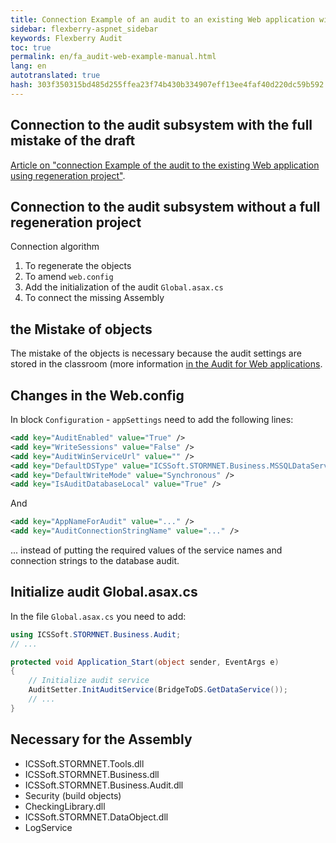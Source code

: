 ```yaml
--- 
title: Connection Example of an audit to an existing Web application without using regeneration project 
sidebar: flexberry-aspnet_sidebar 
keywords: Flexberry Audit 
toc: true 
permalink: en/fa_audit-web-example-manual.html 
lang: en 
autotranslated: true 
hash: 303f350315bd485d255ffea23f74b430b334907eff13ee4faf40d220dc59b592 
--- 
```


## Connection to the audit subsystem with the full mistake of the draft 

[Article on "connection Example of the audit to the existing Web application using regeneration project"](fa_audit-web-example.html). 

## Connection to the audit subsystem without a full regeneration project 

Connection algorithm 

1. To regenerate the objects 
2. To amend `web.config` 
3. Add the initialization of the audit `Global.asax.cs` 
4. To connect the missing Assembly 

## the Mistake of objects 

The mistake of the objects is necessary because the audit settings are stored in the classroom (more information [in the Audit for Web applications](fa_audit-web.html). 

## Changes in the Web.config 

In block `Configuration` - `appSettings` need to add the following lines: 

```xml
<add key="AuditEnabled" value="True" />
<add key="WriteSessions" value="False" />
<add key="AuditWinServiceUrl" value="" />
<add key="DefaultDSType" value="ICSSoft.STORMNET.Business.MSSQLDataService, ICSSoft.STORMNET.Business.MSSQLDataService" />
<add key="DefaultWriteMode" value="Synchronous" />
<add key="IsAuditDatabaseLocal" value="True" />
``` 

And 

```xml
<add key="AppNameForAudit" value="..." />
<add key="AuditConnectionStringName" value="..." />
``` 

... instead of putting the required values of the service names and connection strings to the database audit. 

## Initialize audit Global.asax.cs 

In the file `Global.asax.cs` you need to add: 

```csharp
using ICSSoft.STORMNET.Business.Audit; 
// ... 

protected void Application_Start(object sender, EventArgs e)
{
    // Initialize audit service 
    AuditSetter.InitAuditService(BridgeToDS.GetDataService());
    // ... 
}
``` 

## Necessary for the Assembly 

* ICSSoft.STORMNET.Tools.dll 
* ICSSoft.STORMNET.Business.dll 
* ICSSoft.STORMNET.Business.Audit.dll 
* Security (build objects) 
* CheckingLibrary.dll 
* ICSSoft.STORMNET.DataObject.dll 
* LogService 




